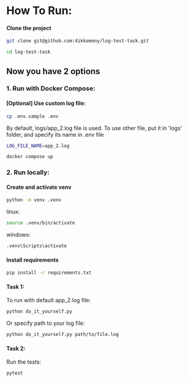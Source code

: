 # How To Run:

#### Clone the project
```sh
git clone git@github.com:4ikkamony/log-test-task.git
```

```sh
cd log-test-task
```
## Now you have 2 options

### 1. Run with Docker Compose:

#### [Optional] Use custom log file:
```sh
cp .env.sample .env
```
By default, logs/app_2.log file is used.
To use other file, put it in 'logs' folder, and specify its name in .env file
```sh
LOG_FILE_NAME=app_2.log
```

```sh
docker compose up
```

### 2. Run locally:

#### Create and activate venv
```sh
python -m venv .venv
```

linux:
```sh
source .venv/bin/activate
```

windows:
```sh
.venv\Scripts\activate
```

#### Install requirements
```sh
pip install -r requirements.txt
```

  #### Task 1:
  To run with default app_2.log file:
  ```sh
  python do_it_yourself.py
  ```
  Or specify path to your log file:
  ```sh
  python do_it_yourself.py path/to/file.log
   ```

  #### Task 2:
  Run the tests:
  ```sh
  pytest
  ```
